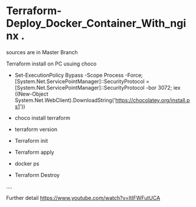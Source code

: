 # Terraform-Deploy_Docker_Container_With_nginx .

sources are in Master Branch

Terraform install on PC usuing choco

- Set-ExecutionPolicy Bypass -Scope Process -Force; [System.Net.ServicePointManager]::SecurityProtocol = [System.Net.ServicePointManager]::SecurityProtocol -bor 3072; iex ((New-Object System.Net.WebClient).DownloadString('https://chocolatey.org/install.ps1'))
- choco install terraform
- terraform version

- Terraform init
- Terraform apply
- docker ps  
- Terraform Destroy


....


Further detail https://www.youtube.com/watch?v=ItIFWFutUCA

